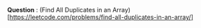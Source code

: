 **Question** : (Find All Duplicates in an Array)[https://leetcode.com/problems/find-all-duplicates-in-an-array/]